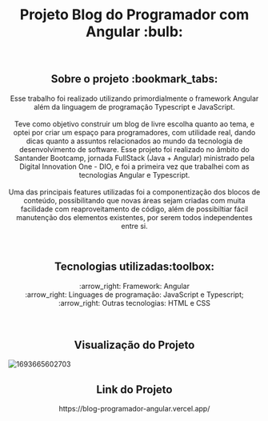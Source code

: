 <h1 align="center">Projeto Blog do Programador com Angular :bulb:</h1>
<br>
<h2 align="center">Sobre o projeto :bookmark_tabs:</h2>
<p align="center">Esse trabalho foi realizado utilizando primordialmente o framework Angular além da linguagem de programação Typescript e JavaScript. 
<br> 
<br> 
Teve como objetivo construir um blog de livre escolha quanto ao tema, e optei por criar um espaço para programadores, com utilidade real, dando dicas quanto a assuntos relacionados ao mundo da tecnologia de desenvolvimento de software. 
Esse projeto foi realizado no âmbito do Santander Bootcamp, jornada FullStack (Java + Angular) ministrado pela Digital Innovation One - DIO, e foi a primeira vez que trabalhei com as tecnologias Angular e Typescript.
<br> 
<br> 
Uma das principais features utilizadas foi a componentização dos blocos de conteúdo, possibilitando que novas áreas sejam criadas com muita facilidade com reaproveitamento de código, além de possibiltiar fácil manutenção dos elementos existentes, por serem todos independentes entre si.
</p>
<br>

<h2 align="center" :tools:>Tecnologias utilizadas:toolbox:</h2> 
<p align="center"> :arrow_right: Framework: Angular <br>
:arrow_right: Linguages de programação: JavaScript e Typescript;<br>
:arrow_right: Outras tecnologias: HTML e CSS <br>
<br>

<br>
<h2 align="center">Visualização do Projeto</h2> 

 ![1693665602703](https://github.com/Mateus-Oling/Blog-programador-Angular/assets/135168984/f7dcd689-ef69-4436-afee-55925b534ae7)



<h2 align="center">Link do Projeto</h2>
<p align="center"> https://blog-programador-angular.vercel.app/ </p>

